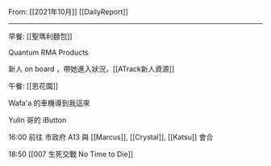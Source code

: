 From: [[2021年10月]]
[[DailyReport]]

---

早餐: [[聖瑪利麵包]]

Quantum RMA Products

新人 on board ，帶她進入狀況，[[ATrack新人資源]]

午餐: [[恩花園]]

Wafa'a 的車機導到我這來

Yulin 哥的 iButton 

16:00 前往 市政府 A13 與 [[Marcus]], [[Crystal]], [[Katsu]] 會合

18:50 [[007 生死交戰 No Time to Die]]